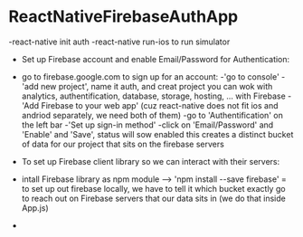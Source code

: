 # ReactNativeFirebaseAuthApp

-react-native init auth
-react-native run-ios 
to run simulator

* Set up Firebase account and enable Email/Password for Authentication:
* go to firebase.google.com to sign up for an account:
-'go to console'
-'add new project', name it auth, and creat project
you can wok with analytics, authentification, database, storage, hosting, ... with Firebase
-'Add Firebase to your web app' 
(cuz react-native does not fit ios and andriod separately, we need both of them)
-go to 'Authentification' on the left bar
-'Set up sign-in method'
-click on 'Email/Password' and 'Enable' and 'Save', status will sow enabled
this creates a distinct bucket of data for our project that sits on the firebase servers

* To set up Firebase client library so we can interact with their servers:
- intall Firebase library as npm module --> 'npm install --save firebase'
= to set up out firebase locally, we have to tell it which bucket exactly go to reach out on Firebase servers that our data sits in
(we do that inside App.js)

*